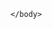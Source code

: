 <html>
    <head>
        <title>Test</title>
        <meta http-equiv="Content-Type" content="text/html; charset=utf-8" />
        <script type="text/javascript">
        console.error("Hello world!");
        function codeAddress() {
            alert('ok');
        }
        window.onload = codeAddress;
        </script>
    </head>
    <body>
    
    </body>
</html>
